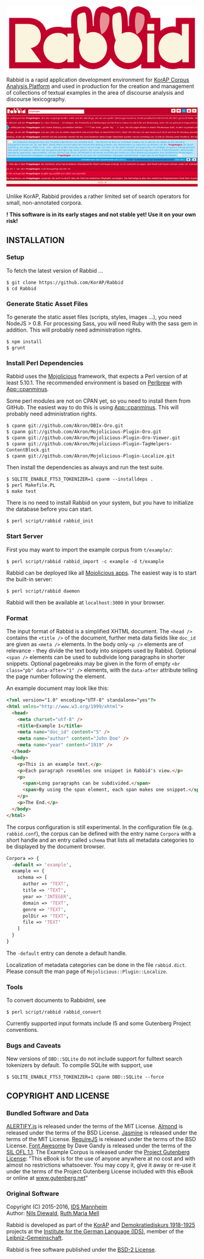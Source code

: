 ![Rabbid](https://raw.githubusercontent.com/KorAP/Rabbid/master/dev/demo/img/rabbid.png)

Rabbid is a rapid application development environment for
[KorAP Corpus Analysis Platform](http://korap.ids-mannheim.de/)
and used in production for the creation and management of
collections of textual examples in the area
of discourse analysis and discourse lexicography.

![Rabbid Screenshot](https://raw.githubusercontent.com/KorAP/Rabbid/master/dev/demo/img/screenshot.png)

Unlike KorAP, Rabbid provides a rather limited set of search operators
for small, non-annotated corpora.

**! This software is in its early stages and not stable yet! Use it on your own risk!**

## INSTALLATION

### Setup

To fetch the latest version of Rabbid ...

```
$ git clone https://github.com/KorAP/Rabbid
$ cd Rabbid
```

### Generate Static Asset Files

To generate the static asset files (scripts, styles, images ...),
you need NodeJS > 0.8.
For processing Sass, you will need Ruby with
the sass gem in addition.
This will probably need administration
rights.

```
$ npm install
$ grunt
```

### Install Perl Dependencies

Rabbid uses the [Mojolicious](http://mojolicio.us/) framework,
that expects a Perl version of at least 5.10.1.
The recommended environment is based on [Perlbrew](http://perlbrew.pl/)
with [App::cpanminus](http://search.cpan.org/~miyagawa/App-cpanminus/).

Some perl modules are not on CPAN yet, so you need to install them from GitHub.
The easiest way to do this is using
[App::cpanminus](http://search.cpan.org/~miyagawa/App-cpanminus/).
This will probably need administration rights.

```
$ cpanm git://github.com/Akron/DBIx-Oro.git
$ cpanm git://github.com/Akron/Mojolicious-Plugin-Oro.git
$ cpanm git://github.com/Akron/Mojolicious-Plugin-Oro-Viewer.git
$ cpanm git://github.com/Akron/Mojolicious-Plugin-TagHelpers-ContentBlock.git
$ cpanm git://github.com/Akron/Mojolicious-Plugin-Localize.git
```

Then install the dependencies as always and run the test suite.

```
$ SQLITE_ENABLE_FTS3_TOKENIZER=1 cpanm --installdeps .
$ perl Makefile.PL
$ make test
```

There is no need to install Rabbid on your system,
but you have to initialize the database before you can start.

```
$ perl script/rabbid rabbid_init
```

### Start Server

First you may want to import the example corpus from ```t/example/```:

```
$ perl script/rabbid rabbid_import -c example -d t/example
```

Rabbid can be deployed like all
[Mojolicious apps](http://mojolicio.us/perldoc/Mojolicious/Guides/Cookbook#DEPLOYMENT).
The easiest way is to start the built-in server:

```
$ perl script/rabbid daemon
```

Rabbid will then be available at ```localhost:3000``` in your browser.

### Format

The input format of Rabbid is a simplified XHTML document.
The ```<head />``` contains the ```<title />``` of the document,
further meta data fields like ```doc_id``` are given as ```<meta />```
elements. In the body only ```<p />``` elements are of relevance -
they divide the text body into snippets used by Rabbid.
Optional ```<span />``` elements can be used to subdivide long paragraphs
in shorter snippets.
Optional pagebreaks may be given in the form of empty
```<br class="pb" data-after="1" />``` elements,
with the ```data-after``` attribute
telling the page number following the element.

An example document may look like this:

``` html
<?xml version="1.0" encoding="UTF-8" standalone="yes"?>
<html xmlns="http://www.w3.org/1999/xhtml">
  <head>
    <meta charset="utf-8" />
    <title>Example 1</title>
    <meta name="doc_id" content="5" />
    <meta name="author" content="John Doe" />
    <meta name="year" content="1919" />
  </head>
  <body>
    <p>This is an example text.</p>
    <p>Each paragraph resembles one snippet in Rabbid's view.</p>
    <p>
      <span>Long paragraphs can be subdivided.</span>
      <span>By using the span element, each span makes one snippet.</span>
    </p>
    <p>The End.</p>
  </body>
</html>

```

The corpus configuration is still experimental. In the configuration file
(e.g. ```rabbid.conf```), the corpus can be defined with the entry name ```Corpora```
with a short handle and an entry called ```schema``` that lists all metadata
categories to be displayed by the document browser.

``` perl
Corpora => {
  -default => 'example',
  example => {
    schema => [
      author => 'TEXT',
      title => 'TEXT',
      year => 'INTEGER',
      domain => 'TEXT',
      genre => 'TEXT',
      polDir => 'TEXT',
      file => 'TEXT'
    ]
  }
}
```

The ```-default``` entry can denote a default handle.

Localization of metadata categories can be done in the file ```rabbid.dict```.
Please consult the man page of ```Mojolicious::Plugin::Localize```.


### Tools

To convert documents to Rabbidml, see

```
$ perl script/rabbid rabbid_convert
```

Currently supported input formats include I5 and some Gutenberg Project conventions.


### Bugs and Caveats

New versions of ```DBD::SQLite``` do not include support
for fulltext search tokenizers by default.
To compile SQLite with support, use

```
$ SQLITE_ENABLE_FTS3_TOKENIZER=1 cpanm DBD::SQLite --force
```

## COPYRIGHT AND LICENSE

### Bundled Software and Data

[ALERTIFY.js](https://fabien-d.github.io/alertify.js/)
is released under the terms of the MIT License.
[Almond](https://github.com/jrburke/almond)
is released under the terms of the BSD License.
[Jasmine](https://jasmine.github.io/)
is released under the terms of the MIT License.
[RequireJS](http://requirejs.org/)
is released under the terms of the BSD License.
[Font Awesome](http://fontawesome.io)
by Dave Gandy
is released under the terms of the
[SIL OFL 1.1](http://scripts.sil.org/OFL).
The Example Corpus is released under the
[Project Gutenberg License](http://gutenberg.net/license):
"This eBook is for the use of anyone anywhere at no cost and with almost no restrictions whatsoever. You may copy it, give it away or re-use it under the terms of the Project Gutenberg License included with this eBook or online at www.gutenberg.net"


### Original Software

Copyright (C) 2015-2016, [IDS Mannheim](http://www.ids-mannheim.de/)<br>
Author: [Nils Diewald](http://nils-diewald.de/),
[Ruth Maria Mell](http://www.ruth-mell.de)

Rabbid is developed as part of the [KorAP](http://korap.ids-mannheim.de/)
and
[Demokratiediskurs 1918-1925](http://www1.ids-mannheim.de/lexik/zeitreflexion18.html)
projects at the
[Institute for the German Language (IDS)](http://ids-mannheim.de/),
member of the
[Leibniz-Gemeinschaft](http://www.leibniz-gemeinschaft.de/en/about-us/leibniz-competition/projekte-2011/2011-funding-line-2/).

Rabbid is free software published under the
[BSD-2 License](https://raw.githubusercontent.com/KorAP/Rabbid/master/LICENSE).

